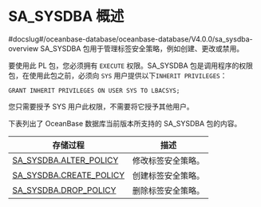SA_SYSDBA 概述 
=================================
#docslug#/oceanbase-database/oceanbase-database/V4.0.0/sa_sysdba-overview
SA_SYSDBA 包用于管理标签安全策略，例如创建、更改或禁用。

要使用此 PL 包，您必须拥有 `EXECUTE` 权限。SA_SYSDBA 包是调用程序的权限包，在使用此包之前，必须向 `SYS` 用户提供以下`INHERIT PRIVILEGES`：



```unknow
GRANT INHERIT PRIVILEGES ON USER SYS TO LBACSYS;
```



您只需要授予 SYS 用户此权限，不需要将它授予其他用户。

下表列出了 OceanBase 数据库当前版本所支持的 SA_SYSDBA 包的内容。


|                                  存储过程                                  |  **描述**   |
|------------------------------------------------------------------------|-----------|
| [SA_SYSDBA.ALTER_POLICY](../2.sa_sysdba-policy-management-package/2.sa_sysdba-alter_policy.md)  | 修改标签安全策略。 |
| [SA_SYSDBA.CREATE_POLICY](../2.sa_sysdba-policy-management-package/3.sa_sysdba-create_policy.md) | 创建标签安全策略。 |
| [SA_SYSDBA.DROP_POLICY](../2.sa_sysdba-policy-management-package/4.sa_sysdba-drop_policy.md)   | 删除标签安全策略。 |



